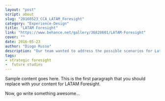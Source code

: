 ```yaml
---
layout: "post"
script: about
slug: "20160523_CCA_LATAM_Foresight"
category: "Experience-Design"
title: "LATAM Foresight"
link: "https://www.behance.net/gallery/36828601/LATAM-Foresight"
cover: ""
date: 2016-05-23
author: "Diogo Russo"
description: "Our team wanted to address the possible scenarios for Latin America in the next 60 years. Our reasearch showed that there are uncertainties that are consequences of internal and external forces. To examine the question we developed a 2 x 2 matix based on a STEEPV analysis as final deliveberables we created four different scenrios in written form and one scenrio in video format."
tags:
- strategic foresight
-  future studies
---
```

 
Sample content goes here. This is the first paragraph that you should replace with your content for LATAM Foresight.
 
Now, go write something awesome...
